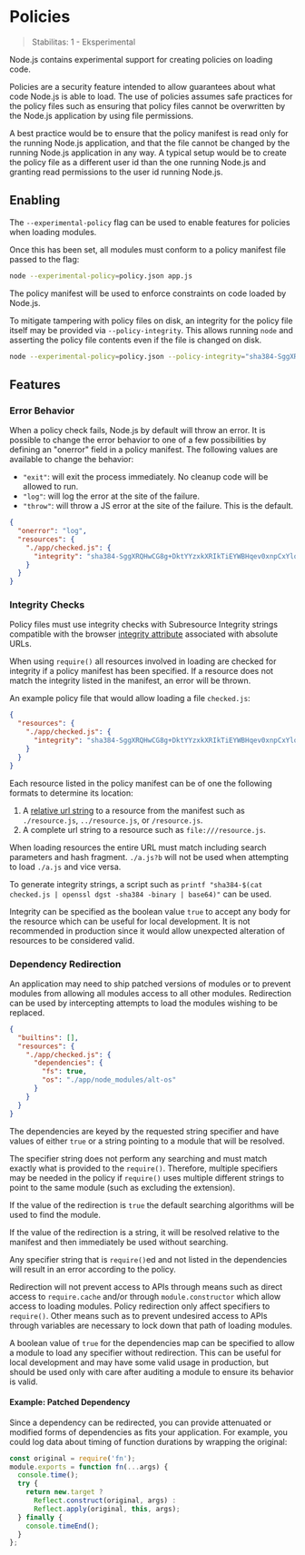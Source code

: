 # Policies

<!--introduced_in=v11.8.0-->
<!-- type=misc -->

> Stabilitas: 1 - Eksperimental

<!-- name=policy -->

Node.js contains experimental support for creating policies on loading code.

Policies are a security feature intended to allow guarantees about what code Node.js is able to load. The use of policies assumes safe practices for the policy files such as ensuring that policy files cannot be overwritten by the Node.js application by using file permissions.

A best practice would be to ensure that the policy manifest is read only for the running Node.js application, and that the file cannot be changed by the running Node.js application in any way. A typical setup would be to create the policy file as a different user id than the one running Node.js and granting read permissions to the user id running Node.js.

## Enabling

<!-- type=misc -->

The `--experimental-policy` flag can be used to enable features for policies when loading modules.

Once this has been set, all modules must conform to a policy manifest file passed to the flag:

```sh
node --experimental-policy=policy.json app.js
```

The policy manifest will be used to enforce constraints on code loaded by Node.js.

To mitigate tampering with policy files on disk, an integrity for the policy file itself may be provided via `--policy-integrity`. This allows running `node` and asserting the policy file contents even if the file is changed on disk.

```sh
node --experimental-policy=policy.json --policy-integrity="sha384-SggXRQHwCG8g+DktYYzxkXRIkTiEYWBHqev0xnpCxYlqMBufKZHAHQM3/boDaI/0" app.js
```

## Features

### Error Behavior

When a policy check fails, Node.js by default will throw an error. It is possible to change the error behavior to one of a few possibilities by defining an "onerror" field in a policy manifest. The following values are available to change the behavior:

* `"exit"`: will exit the process immediately. No cleanup code will be allowed to run.
* `"log"`: will log the error at the site of the failure.
* `"throw"`: will throw a JS error at the site of the failure. This is the default.

```json
{
  "onerror": "log",
  "resources": {
    "./app/checked.js": {
      "integrity": "sha384-SggXRQHwCG8g+DktYYzxkXRIkTiEYWBHqev0xnpCxYlqMBufKZHAHQM3/boDaI/0"
    }
  }
}
```

### Integrity Checks

Policy files must use integrity checks with Subresource Integrity strings compatible with the browser [integrity attribute](https://www.w3.org/TR/SRI/#the-integrity-attribute) associated with absolute URLs.

When using `require()` all resources involved in loading are checked for integrity if a policy manifest has been specified. If a resource does not match the integrity listed in the manifest, an error will be thrown.

An example policy file that would allow loading a file `checked.js`:

```json
{
  "resources": {
    "./app/checked.js": {
      "integrity": "sha384-SggXRQHwCG8g+DktYYzxkXRIkTiEYWBHqev0xnpCxYlqMBufKZHAHQM3/boDaI/0"
    }
  }
}
```

Each resource listed in the policy manifest can be of one the following formats to determine its location:

1. A [relative url string](https://url.spec.whatwg.org/#relative-url-with-fragment-string) to a resource from the manifest such as `./resource.js`, `../resource.js`, or `/resource.js`.
2. A complete url string to a resource such as `file:///resource.js`.

When loading resources the entire URL must match including search parameters and hash fragment. `./a.js?b` will not be used when attempting to load `./a.js` and vice versa.

To generate integrity strings, a script such as `printf "sha384-$(cat checked.js | openssl dgst -sha384 -binary | base64)"` can be used.

Integrity can be specified as the boolean value `true` to accept any body for the resource which can be useful for local development. It is not recommended in production since it would allow unexpected alteration of resources to be considered valid.

### Dependency Redirection

An application may need to ship patched versions of modules or to prevent modules from allowing all modules access to all other modules. Redirection can be used by intercepting attempts to load the modules wishing to be replaced.

```json
{
  "builtins": [],
  "resources": {
    "./app/checked.js": {
      "dependencies": {
        "fs": true,
        "os": "./app/node_modules/alt-os"
      }
    }
  }
}
```

The dependencies are keyed by the requested string specifier and have values of either `true` or a string pointing to a module that will be resolved.

The specifier string does not perform any searching and must match exactly what is provided to the `require()`. Therefore, multiple specifiers may be needed in the policy if `require()` uses multiple different strings to point to the same module (such as excluding the extension).

If the value of the redirection is `true` the default searching algorithms will be used to find the module.

If the value of the redirection is a string, it will be resolved relative to the manifest and then immediately be used without searching.

Any specifier string that is `require()`ed and not listed in the dependencies will result in an error according to the policy.

Redirection will not prevent access to APIs through means such as direct access to `require.cache` and/or through `module.constructor` which allow access to loading modules. Policy redirection only affect specifiers to `require()`. Other means such as to prevent undesired access to APIs through variables are necessary to lock down that path of loading modules.

A boolean value of `true` for the dependencies map can be specified to allow a module to load any specifier without redirection. This can be useful for local development and may have some valid usage in production, but should be used only with care after auditing a module to ensure its behavior is valid.

#### Example: Patched Dependency

Since a dependency can be redirected, you can provide attenuated or modified forms of dependencies as fits your application. For example, you could log data about timing of function durations by wrapping the original:

```js
const original = require('fn');
module.exports = function fn(...args) {
  console.time();
  try {
    return new.target ?
      Reflect.construct(original, args) :
      Reflect.apply(original, this, args);
  } finally {
    console.timeEnd();
  }
};
```
